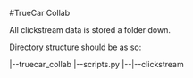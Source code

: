 #TrueCar Collab

All clickstream data is stored a folder down.

Directory structure should be as so:

|--truecar_collab
|--scripts.py
|--|--clickstream